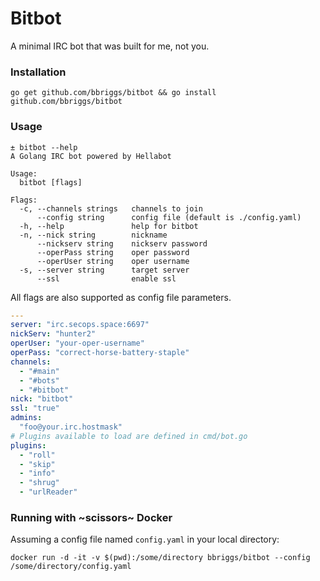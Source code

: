 # Bitbot

A minimal IRC bot that was built for me, not you.

### Installation

`go get github.com/bbriggs/bitbot && go install github.com/bbriggs/bitbot`

### Usage
```
± bitbot --help
A Golang IRC bot powered by Hellabot

Usage:
  bitbot [flags]

Flags:
  -c, --channels strings   channels to join
      --config string      config file (default is ./config.yaml)
  -h, --help               help for bitbot
  -n, --nick string        nickname
      --nickserv string    nickserv password
      --operPass string    oper password
      --operUser string    oper username
  -s, --server string      target server
      --ssl                enable ssl
```

All flags are also supported as config file parameters.
```yaml
---
server: "irc.secops.space:6697"
nickServ: "hunter2"
operUser: "your-oper-username"
operPass: "correct-horse-battery-staple"
channels:
  - "#main"
  - "#bots"
  - "#bitbot"
nick: "bitbot"
ssl: "true"
admins:
  "foo@your.irc.hostmask"
# Plugins available to load are defined in cmd/bot.go
plugins:
  - "roll"
  - "skip"
  - "info"
  - "shrug"
  - "urlReader"
```

### Running with ~scissors~ Docker

Assuming a config file named `config.yaml` in your local directory:
```
docker run -d -it -v $(pwd):/some/directory bbriggs/bitbot --config /some/directory/config.yaml
```

